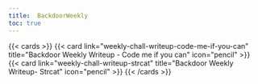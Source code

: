 ```yaml
---
title:  BackdoorWeekly
toc: true
---
```


{{< cards >}}
  {{< card link="weekly-chall-writeup-code-me-if-you-can" title="Backdoor Weekly Writeup - Code me if you can" icon="pencil" >}}
  {{< card link="weekly-chall-writeup-strcat" title="Backdoor Weekly Writeup- Strcat" icon="pencil" >}}
{{< /cards >}}